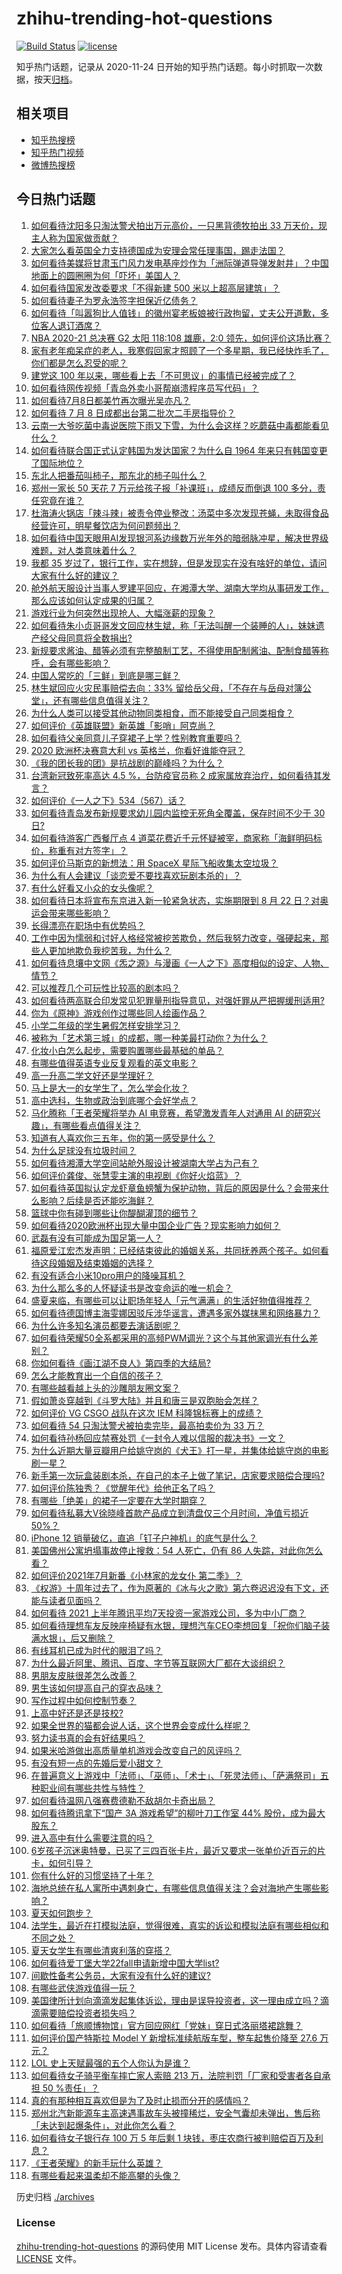 # zhihu-trending-hot-questions

[![Build Status](https://github.com/justjavac/zhihu-trending-hot-questions/workflows/ci/badge.svg?branch=master)](https://github.com/justjavac/zhihu-trending-hot-questions/actions)
[![license](https://img.shields.io/github/license/justjavac/zhihu-trending-hot-questions)](https://github.com/justjavac/zhihu-trending-hot-questions/blob/master/LICENSE)

知乎热门话题，记录从 2020-11-24 日开始的知乎热门话题。每小时抓取一次数据，按天[归档](./archives)。

## 相关项目

- [知乎热搜榜](https://github.com/justjavac/zhihu-trending-top-search)
- [知乎热门视频](https://github.com/justjavac/zhihu-trending-hot-video)
- [微博热搜榜](https://github.com/justjavac/weibo-trending-hot-search)

## 今日热门话题

<!-- BEGIN -->
<!-- 最后更新时间 Fri Jul 09 2021 14:02:18 GMT+0800 (China Standard Time) -->

1. [如何看待沈阳多只淘汰警犬拍出万元高价，一只黑背德牧拍出 33
   万天价，现主人称为国家做贡献？](https://www.zhihu.com/question/470744876)
2. [大家怎么看英国全力支持德国成为安理会常任理事国，踢走法国？](https://www.zhihu.com/question/469971208)
3. [如何看待美媒将甘肃玉门风力发电基座炒作为「洲际弹道导弹发射井」？中国地面上的圆圈圈为何「吓坏」美国人？](https://www.zhihu.com/question/470699616)
4. [如何看待国家发改委要求「不得新建 500 米以上超高层建筑」？](https://www.zhihu.com/question/470500743)
5. [如何看待妻子为罗永浩签字担保近亿债务？](https://www.zhihu.com/question/470416301)
6. [如何看待「叫嚣狗比人值钱」的徽州宴老板娘被行政拘留，丈夫公开道歉，多位客人退订酒席？](https://www.zhihu.com/question/470671135)
7. [NBA 2020-21 总决赛 G2 太阳 118:108 雄鹿，2:0
   领先，如何评价这场比赛？](https://www.zhihu.com/question/471037798)
8. [家有老年痴呆症的老人，我寒假回家才照顾了一个多星期，我已经快炸毛了，你们都是怎么忍受的呢？](https://www.zhihu.com/question/39952242)
9. [建党这 100 年以来，哪些看上去「不可思议」的事情已经被完成了？](https://www.zhihu.com/question/468798487)
10. [如何看待网传视频「青岛外卖小哥帮崩溃程序员写代码」？](https://www.zhihu.com/question/470908424)
11. [如何看待7月8日都美竹再次曝光吴亦凡？](https://www.zhihu.com/question/470964638)
12. [如何看待 7 月 8 日成都出台第二批次二手房指导价？](https://www.zhihu.com/question/470893877)
13. [云南一大爷吃菌中毒说医院下雨又下雪，为什么会这样？吃蘑菇中毒都能看见什么？](https://www.zhihu.com/question/468729753)
14. [如何看待联合国正式认定韩国为发达国家？为什么自 1964
    年来只有韩国变更了国际地位？](https://www.zhihu.com/question/470577824)
15. [东北人把番茄叫柿子，那东北的柿子叫什么？](https://www.zhihu.com/question/459057274)
16. [郑州一家长 50 天花 7 万元给孩子报「补课班」，成绩反而倒退 100
    多分，责任究竟在谁？](https://www.zhihu.com/question/470924203)
17. [杜海涛火锅店「辣斗辣」被责令停业整改：汤菜中多次发现苍蝇，未取得食品经营许可，明星餐饮店为何问题频出？](https://www.zhihu.com/question/470854902)
18. [如何看待中国天眼用AI发现银河系边缘数万光年外的暗弱脉冲星，解决世界级难题，对人类意味着什么？](https://www.zhihu.com/question/470923118)
19. [我都 35
    岁过了，银行工作，实在想辞，但是发现实在没有啥好的单位，请问大家有什么好的建议？](https://www.zhihu.com/question/463128218)
20. [舱外航天服设计当事人罗建平回应，在湘潭大学、湖南大学均从事研发工作，那么应该如何认定成果的归属？](https://www.zhihu.com/question/471078897)
21. [游戏行业为何突然出现抢人、大幅涨薪的现象？](https://www.zhihu.com/question/468141499)
22. [如何看待朱小贞哥哥发文回应林生斌，称「无法叫醒一个装睡的人」，妹妹遗产经父母同意将全数捐出?](https://www.zhihu.com/question/470995271)
23. [新规要求酱油、醋等必须有完整酿制工艺，不得使用配制酱油、配制食醋等称呼，会有哪些影响？](https://www.zhihu.com/question/469064611)
24. [中国人常吃的「三鲜」到底是哪三鲜？](https://www.zhihu.com/question/22874325)
25. [林生斌回应火灾民事赔偿去向：33%
    留给岳父母，「不存在与岳母对簿公堂」，还有哪些信息值得关注？](https://www.zhihu.com/question/470947046)
26. [为什么人类可以接受其他动物同类相食，而不能接受自己同类相食？](https://www.zhihu.com/question/470774082)
27. [如何评价《英雄联盟》新英雄「影哨」阿克尚？](https://www.zhihu.com/question/470802571)
28. [如何看待父亲同意儿子穿裙子上学？性别教育重要吗？](https://www.zhihu.com/question/470697296)
29. [2020 欧洲杯决赛意大利 vs 英格兰，你看好谁能夺冠？](https://www.zhihu.com/question/470795363)
30. [《我的团长我的团》是抗战剧的巅峰吗？为什么？](https://www.zhihu.com/question/469818261)
31. [台湾新冠致死率高达 4.5 %，台防疫官员称 2
    成家属放弃治疗，如何看待其发言？](https://www.zhihu.com/question/470950154)
32. [如何评价《一人之下》534（567）话？](https://www.zhihu.com/question/470973567)
33. [如何看待青岛发布新规要求幼儿园内监控无死角全覆盖，保存时间不少于 30
    日?](https://www.zhihu.com/question/470850606)
34. [如何看待游客广西餐厅点 4
    道菜花费近千元怀疑被宰，商家称「海鲜明码标价，称重有对方签字」？](https://www.zhihu.com/question/470587185)
35. [如何评价马斯克的新想法：用 SpaceX 星际飞船收集太空垃圾？](https://www.zhihu.com/question/470417380)
36. [为什么有人会建议「谈恋爱不要找喜欢玩剧本杀的」？](https://www.zhihu.com/question/470321362)
37. [有什么好看又小众的女头像呢？](https://www.zhihu.com/question/461076676)
38. [如何看待日本将宣布东京进入新一轮紧急状态，实施期限到 8 月 22
    日？对奥运会带来哪些影响？](https://www.zhihu.com/question/470817265)
39. [长得漂亮在职场中有优势吗？](https://www.zhihu.com/question/470255707)
40. [工作中因为懦弱和讨好人格经常被挖苦欺负，然后我努力改变，强硬起来，那些人更加地欺负我挖苦我，为什么？](https://www.zhihu.com/question/465601275)
41. [如何看待息壤中文网《炁之源》与漫画《一人之下》高度相似的设定、人物、情节？](https://www.zhihu.com/question/470549627)
42. [可以推荐几个可玩性比较高的剧本吗？](https://www.zhihu.com/question/310162995)
43. [如何看待两高联合印发常见犯罪量刑指导意见，对强奸罪从严把握缓刑适用?](https://www.zhihu.com/question/470720972)
44. [你为《原神》游戏创作过哪些同人绘画作品？](https://www.zhihu.com/question/470839069)
45. [小学二年级的学生暑假怎样安排学习？](https://www.zhihu.com/question/407778994)
46. [被称为「艺术第三城」的成都，哪一种美最打动你？为什么？](https://www.zhihu.com/question/469305591)
47. [化妆小白怎么起步，需要购置哪些最基础的单品？](https://www.zhihu.com/question/466667621)
48. [有哪些值得英语专业反复观看的英文电影？](https://www.zhihu.com/question/327827779)
49. [高一升高二学文好还是学理好？](https://www.zhihu.com/question/467620671)
50. [马上是大一的女学生了，怎么学会化妆？](https://www.zhihu.com/question/466240214)
51. [高中选科，生物或政治到底哪个会好学点？](https://www.zhihu.com/question/470763807)
52. [马化腾称「王者荣耀将举办 AI 电竞赛，希望激发青年人对通用 AI
    的研究兴趣」，有哪些看点值得关注？](https://www.zhihu.com/question/470876217)
53. [知道有人喜欢你三五年，你的第一感受是什么？](https://www.zhihu.com/question/470307831)
54. [为什么足球没有垃圾时间？](https://www.zhihu.com/question/469925636)
55. [如何看待湘潭大学空间站舱外服设计被湖南大学占为己有？](https://www.zhihu.com/question/470753814)
56. [如何评价龚俊、张慧雯主演的电视剧《你好火焰蓝》？](https://www.zhihu.com/question/470093053)
57. [如何看待英国拟认定龙虾章鱼螃蟹为保护动物，背后的原因是什么？会带来什么影响？后续是否还能吃海鲜？](https://www.zhihu.com/question/470831254)
58. [篮球中你有碰到哪些让你醍醐灌顶的细节？](https://www.zhihu.com/question/443277713)
59. [如何看待2020欧洲杯出现大量中国企业广告？现实影响力如何？](https://www.zhihu.com/question/470706106)
60. [武磊有没有可能成为国足第一人？](https://www.zhihu.com/question/468428816)
61. [福原爱江宏杰发声明：已经结束彼此的婚姻关系，共同抚养两个孩子。如何看待这段婚姻及结束婚姻的选择？](https://www.zhihu.com/question/470949555)
62. [有没有适合小米10pro用户的降噪耳机？](https://www.zhihu.com/question/461323088)
63. [为什么那么多的人怀疑读书是改变命运的唯一机会？](https://www.zhihu.com/question/464248567)
64. [盛夏来临，有哪些可以让职场年轻人「元气满满」的生活好物值得推荐？](https://www.zhihu.com/question/470911340)
65. [如何看待德国博主海雯娜因驳斥涉华谣言，遭遇多家外媒抹黑和网络暴力？](https://www.zhihu.com/question/470651162)
66. [为什么许多知名演员都要去演话剧呢？](https://www.zhihu.com/question/306573807)
67. [如何看待荣耀50全系都采用的高频PWM调光？这个与其他家调光有什么差别？](https://www.zhihu.com/question/470901303)
68. [你如何看待《画江湖不良人》第四季的大结局?](https://www.zhihu.com/question/470866019)
69. [怎么才能教育出一个自信的孩子？](https://www.zhihu.com/question/436119718)
70. [有哪些越看越上头的沙雕朋友圈文案？](https://www.zhihu.com/question/470436466)
71. [假如萧炎穿越到《斗罗大陆》并且和唐三是双胞胎会怎样？](https://www.zhihu.com/question/462157366)
72. [如何评价 VG CSGO 战队在这次 IEM
    科隆锦标赛上的成绩？](https://www.zhihu.com/question/470734770)
73. [如何看待 54 只淘汰警犬被拍卖完毕，最高拍卖价为 33 万？](https://www.zhihu.com/question/470711293)
74. [如何看待孙杨回应禁赛处罚《一封令人难以信服的裁决书》一文？](https://www.zhihu.com/question/470784413)
75. [为什么近期大量豆瓣用户给姚守岗的《犬王》打一星，并集体给姚守岗的电影刷一星？](https://www.zhihu.com/question/470166955)
76. [新手第一次玩盒装剧本杀，在自己的本子上做了笔记，店家要求赔偿合理吗?](https://www.zhihu.com/question/470003546)
77. [如何评价陈独秀？《觉醒年代》给他正名了吗？](https://www.zhihu.com/question/464396867)
78. [有哪些「绝美」的裙子一定要在大学时期穿？](https://www.zhihu.com/question/467045821)
79. [如何看待私募大V徐晓峰首款产品成立到清盘仅三个月时间，净值亏损近
    50%？](https://www.zhihu.com/question/470665476)
80. [iPhone 12 销量破亿，直追「钉子户神机」的底气是什么？](https://www.zhihu.com/question/469976462)
81. [美国佛州公寓坍塌事故停止搜救：54 人死亡，仍有 86
    人失踪，对此你怎么看？](https://www.zhihu.com/question/470820913)
82. [如何评价2021年7月新番《小林家的龙女仆 第二季》？](https://www.zhihu.com/question/467201749)
83. [《权游》十周年过去了，作为原著的《冰与火之歌》第六卷迟迟没有下文，还能与读者见面吗？](https://www.zhihu.com/question/460647766)
84. [如何看待 2021
    上半年腾讯平均7天投资一家游戏公司，多为中小厂商？](https://www.zhihu.com/question/470225729)
85. [如何看待理想车友反映座椅疑有水银，理想汽车CEO李想回复「祝你们脑子装满水银」，后又删除？](https://www.zhihu.com/question/470245809)
86. [有线耳机已成为时代的眼泪了吗？](https://www.zhihu.com/question/469440223)
87. [为什么最近阿里、腾讯、百度、字节等互联网大厂都在大谈组织？](https://www.zhihu.com/question/470739484)
88. [男朋友皮肤很差怎么改善？](https://www.zhihu.com/question/450246545)
89. [男生该如何提高自己的穿衣品味？](https://www.zhihu.com/question/316772639)
90. [写作过程中如何控制节奏？](https://www.zhihu.com/question/22576459)
91. [上高中好还是还是技校?](https://www.zhihu.com/question/470216105)
92. [如果全世界的猫都会说人话，这个世界会变成什么样呢？](https://www.zhihu.com/question/470405386)
93. [努力读书真的会有好结果吗？](https://www.zhihu.com/question/464438743)
94. [如果米哈游做出高质量单机游戏会改变自己的风评吗？](https://www.zhihu.com/question/470139464)
95. [有没有短一点的先婚后爱小甜文？](https://www.zhihu.com/question/425137776)
96. [在普遍意义上游戏中「法师」、「巫师」、「术士」、「死灵法师」、「萨满祭司」五种职业间有哪些共性与特性？](https://www.zhihu.com/question/25585026)
97. [如何看待温网八强赛费德勒不敌胡尔卡奇出局？](https://www.zhihu.com/question/470785647)
98. [如何看待腾讯拿下“国产 3A 游戏希望”的柳叶刀工作室 44%
    股份，成为最大股东？](https://www.zhihu.com/question/470251383)
99. [进入高中有什么需要注意的吗？](https://www.zhihu.com/question/470215566)
100. [6岁孩子沉迷奥特曼，已买了三四百张卡片，最近又要求一张单价近百元的片卡，如何引导？](https://www.zhihu.com/question/470324621)
101. [你有什么好的习惯坚持了十年？](https://www.zhihu.com/question/453783511)
102. [海地总统在私人寓所中遇刺身亡，有哪些信息值得关注？会对海地产生哪些影响？](https://www.zhihu.com/question/470711943)
103. [夏天如何跑步？](https://www.zhihu.com/question/324852600)
104. [法学生，最近在打模拟法庭，觉得很难，真实的诉讼和模拟法庭有哪些相似和不同之处？](https://www.zhihu.com/question/460885189)
105. [夏天女学生有哪些清爽利落的穿搭？](https://www.zhihu.com/question/395417374)
106. [如何看待爱丁堡大学22fall申请新增中国大学list?](https://www.zhihu.com/question/470776808)
107. [间歇性备考公务员，大家有没有什么好的建议?](https://www.zhihu.com/question/469998559)
108. [有哪些武侠游戏值得一玩？](https://www.zhihu.com/question/33335885)
109. [美国律所计划向滴滴发起集体诉讼，理由是误导投资者，这一理由成立吗？滴滴需要赔偿投资者损失吗？](https://www.zhihu.com/question/470474222)
110. [如何看待「旅顺博物馆」官方回应网红「党妹」穿日式洛丽塔裙跳舞？](https://www.zhihu.com/question/470365349)
111. [如何评价国产特斯拉 Model Y 新增标准续航版车型，整车起售价降至 27.6
     万元？](https://www.zhihu.com/question/470843237)
112. [LOL 史上天赋最强的五个人你认为是谁？](https://www.zhihu.com/question/468616877)
113. [如何看待女子骑平衡车摔亡家人索赔 213 万，法院判罚「厂家和受害者各自承担 50
     %责任」？](https://www.zhihu.com/question/470594828)
114. [真的有那种相互喜欢但是为了及时止损而分开的感情吗？](https://www.zhihu.com/question/423434356)
115. [郑州北汽新能源车主高速遇事故车头被撞稀烂，安全气囊却未弹出，售后称「未达到起爆条件」，对此你怎么看？](https://www.zhihu.com/question/470624036)
116. [如何看待女子银行存 100 万 5 年后剩 1
     块钱，枣庄农商行被判赔偿百万及利息？](https://www.zhihu.com/question/470516692)
117. [《王者荣耀》的新手玩什么英雄？](https://www.zhihu.com/question/465554551)
118. [有哪些看起来温柔却不能高攀的头像？](https://www.zhihu.com/question/437369852)

<!-- END -->

历史归档 [./archives](./archives)

### License

[zhihu-trending-hot-questions](https://github.com/justjavac/zhihu-trending-hot-questions)
的源码使用 MIT License 发布。具体内容请查看 [LICENSE](./LICENSE) 文件。
